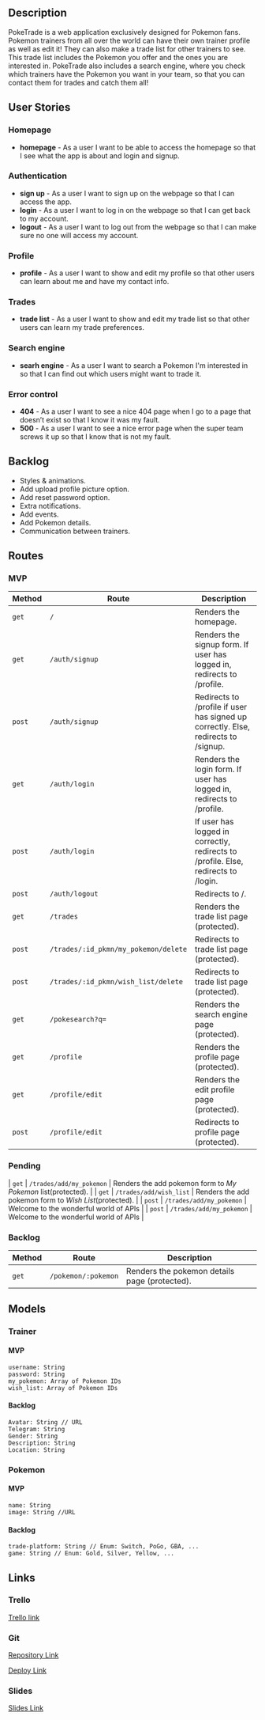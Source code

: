 
## Description

PokeTrade is a web application exclusively designed for Pokemon fans.   
Pokemon trainers from all over the world can have their own trainer profile as well as edit it! They can also make a trade list for other trainers to see. This trade list includes the Pokemon you offer and the ones you are interested in. 
PokeTrade also includes a search engine, where you check which trainers have the Pokemon you want in your team, so that you can contact them for trades and catch them all!
 
 
## User Stories
### Homepage
- **homepage** - As a user I want to be able to access the homepage so that I see what the app is about and login and signup.
### Authentication
- **sign up** - As a user I want to sign up on the webpage so that I can access the app. 
- **login** - As a user I want to log in on the webpage so that I can get back to my account.
- **logout** - As a user I want to log out from the webpage so that I can make sure no one will access my account.
### Profile
- **profile** - As a user I want to show and edit my profile so that other users can learn about me and have my contact info.  
### Trades
- **trade list** - As a user I want to show and edit my trade list so that other users can learn my trade preferences.  
### Search engine
- **searh engine** - As a user I want to search a Pokemon I'm interested in so that I can find out which users might want to trade it. 
### Error control
- **404** - As a user I want to see a nice 404 page when I go to a page that doesn’t exist so that I know it was my fault. 
- **500** - As a user I want to see a nice error page when the super team screws it up so that I know that is not my fault.

## Backlog
- Styles & animations. 
- Add upload profile picture option. 
- Add reset password option.
- Extra notifications.
- Add events. 
- Add Pokemon details. 
- Communication between trainers. 

## Routes

### MVP
| Method | Route | Description |
|--------|-------|-------------|
| `get` | `/` | Renders the homepage. |
| `get` | `/auth/signup` | Renders the signup form. If user has logged in, redirects to /profile.  |
| `post` | `/auth/signup` | Redirects to /profile if user has signed up correctly. Else, redirects to /signup.   |
| `get` | `/auth/login` | Renders the login form. If user has logged in, redirects to /profile. |
| `post` | `/auth/login` | If user has logged in correctly, redirects to /profile. Else, redirects to /login.  |
| `post` | `/auth/logout` | Redirects to /. |
| `get` | `/trades` | Renders the trade list page (protected). |
| `post` | `/trades/:id_pkmn/my_pokemon/delete` | Redirects to trade list page (protected). |
| `post` | `/trades/:id_pkmn/wish_list/delete` | Redirects to trade list page (protected). |
| `get` | `/pokesearch?q=` | Renders the search engine page (protected).|
| `get` | `/profile` | Renders the profile page (protected). |
| `get` | `/profile/edit` | Renders the edit profile page (protected). |
| `post` | `/profile/edit` | Redirects to profile page (protected). |

### Pending
| `get` | `/trades/add/my_pokemon` | Renders the add pokemon form to *My Pokemon* list(protected). |
| `get` | `/trades/add/wish_list` | Renders the add pokemon form to *Wish List*(protected). |
| `post` | `/trades/add/my_pokemon` | Welcome to the wonderful world of APIs |
| `post` | `/trades/add/my_pokemon` | Welcome to the wonderful world of APIs |

### Backlog
| Method | Route | Description |
|--------|-------|-------------|
| `get` | `/pokemon/:pokemon` | Renders the pokemon details page (protected).|

## Models

### Trainer

#### MVP
```
username: String
password: String
my_pokemon: Array of Pokemon IDs
wish_list: Array of Pokemon IDs
```
#### Backlog
```
Avatar: String // URL
Telegram: String
Gender: String
Description: String
Location: String
```
### Pokemon
#### MVP
```
name: String
image: String //URL
``` 
#### Backlog
```
trade-platform: String // Enum: Switch, PoGo, GBA, ...
game: String // Enum: Gold, Silver, Yellow, ...
``` 

## Links

### Trello

[Trello link](https://trello.com/b/2F0nTrm1/poketrade)

### Git


[Repository Link](https://github.com/evapanizo/poketrade)

[Deploy Link](Pending)

### Slides


[Slides Link](https://slides.com/evapanizo/poke-trade)
